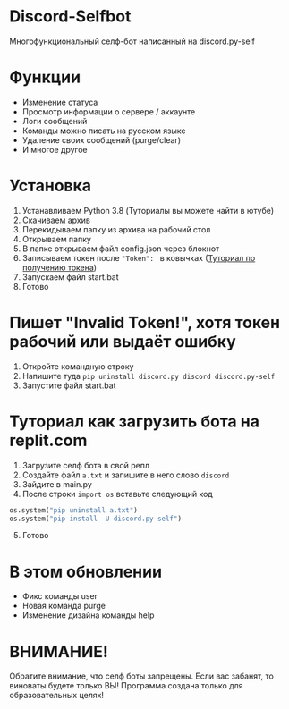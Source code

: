 # Discord-Selfbot
Многофункциональный селф-бот написанный на discord.py-self

# Функции
- Изменение статуса
- Просмотр информации о сервере / аккаунте
- Логи сообщений
- Команды можно писать на русском языке
- Удаление своих сообщений (purge/clear)
- И многое другое

# Установка
1. Устанавливаем Python 3.8 (Туториалы вы можете найти в ютубе)
2. [Скачиваем архив](https://github.com/Its-LALOL/Discord-Selfbot/archive/refs/heads/main.zip)
3. Перекидываем папку из архива на рабочий стол
4. Открываем папку
5. В папке открываем файл config.json через блокнот
6. Записываем токен после `"Token": ` в ковычках ([Туториал по получению токена](https://youtu.be/CE1_h7nKJx0))
7. Запускаем файл start.bat
8. Готово

# Пишет "Invalid Token!", хотя токен рабочий или выдаёт ошибку
1. Откройте командную строку
2. Напишите туда `pip uninstall discord.py discord discord.py-self`
3. Запустите файл start.bat

# Туториал как загрузить бота на replit.com
1. Загрузите селф бота в свой репл
2. Создайте файл `a.txt` и запишите в него слово `discord`
3. Зайдите в main.py
4. После строки `import os` вставьте следующий код
```python
os.system("pip uninstall a.txt")
os.system("pip install -U discord.py-self")
```
5. Готово

# В этом обновлении
- Фикс команды user
- Новая команда purge
- Изменение дизайна команды help

# ВНИМАНИЕ!
Обратите внимание, что селф боты запрещены. Если вас забанят, то виноваты будете только ВЫ!
Программа создана только для образовательных целях!
